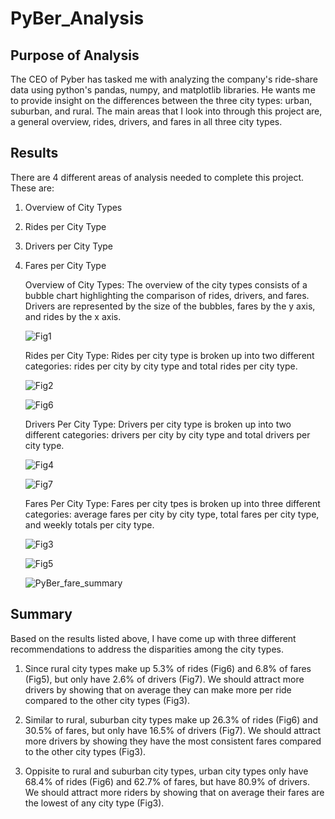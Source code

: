 # PyBer_Analysis

## Purpose of Analysis
The CEO of Pyber has tasked me with analyzing the company's ride-share data using python's pandas, numpy, and matplotlib libraries. He wants me to provide insight on the differences between the three city types: urban, suburban, and rural. The main areas that I look into through this project are, a general overview, rides, drivers, and fares in all three city types.

## Results 
There are 4 different areas of analysis needed to complete this project. These are:

1) Overview of City Types
2) Rides per City Type
3) Drivers per City Type
4) Fares per City Type

    Overview of City Types:
    The overview of the city types consists of a bubble chart highlighting the comparison of rides, drivers, and fares. Drivers are represented by the size of the bubbles, fares by the y axis, and rides by the x axis.
    
    ![Fig1](https://user-images.githubusercontent.com/57723459/113488651-60c8bd00-948d-11eb-9f24-3ac25a61af3f.png)


    Rides per City Type:
    Rides per city type is broken up into two different categories: rides per city by city type and total rides per city type.
    
    ![Fig2](https://user-images.githubusercontent.com/57723459/113488657-6de5ac00-948d-11eb-99fa-999c62d9646d.png)
    
    ![Fig6](https://user-images.githubusercontent.com/57723459/113488662-78a04100-948d-11eb-96e6-b35687b98bd4.png)



    Drivers Per City Type:
    Drivers per city type is broken up into two different categories: drivers per city by city type and total drivers per city type.
    
    ![Fig4](https://user-images.githubusercontent.com/57723459/113488671-848c0300-948d-11eb-8788-cb490374ee5d.png)
    
    ![Fig7](https://user-images.githubusercontent.com/57723459/113488681-8eae0180-948d-11eb-98e0-fd61ae3543a5.png)




    Fares Per City Type:
    Fares per city tpes is broken up into three different categories: average fares per city by city type, total fares per city type, and weekly totals per city type.
    
    ![Fig3](https://user-images.githubusercontent.com/57723459/113488684-98376980-948d-11eb-8bf1-d3a5e085e331.png)
    
    ![Fig5](https://user-images.githubusercontent.com/57723459/113488687-a08fa480-948d-11eb-89f2-4cde29edc8f1.png)
    
    ![PyBer_fare_summary](https://user-images.githubusercontent.com/57723459/113488689-a4232b80-948d-11eb-827d-09b0877ad1a7.png)






        
## Summary
Based on the results listed above, I have come up with three different recommendations to address the disparities among the city types.

1)    Since rural city types make up 5.3% of rides (Fig6) and 6.8% of fares (Fig5), but only have 2.6% of drivers (Fig7). We should attract more drivers by showing that on average they can make more per ride compared to the other city types (Fig3).

2)    Similar to rural, suburban city types make up 26.3% of rides (Fig6) and 30.5% of fares, but only have 16.5% of drivers (Fig7). We should attract more drivers by showing they have the most consistent fares compared to the other city types (Fig3).

3)    Oppisite to rural and suburban city types, urban city types only have 68.4% of rides (Fig6) and 62.7% of fares, but have 80.9% of drivers. We should attract more riders by showing that on average their fares are the lowest of any city type (Fig3).
